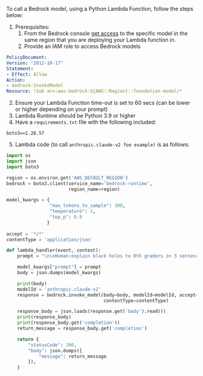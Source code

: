 To call a Bedrock model, using a Python Lambda Function, follow the steps below:

1. Prerequisites:
    1. From the Bedrock console [get access](https://docs.aws.amazon.com/bedrock/latest/userguide/model-access.html) to the specific model in the same region that you are deploying your Lambda function in.
    2. Provide an IAM role to access Bedrock models

```yaml
PolicyDocument:
Version: "2012-10-17"
Statement: 
- Effect: Allow
Action:
- bedrock:InvokeModel
Resource: !Sub arn:aws:bedrock:${AWS::Region}::foundation-model/*
```
2. Ensure your Lambda Function time-out is set to 60 secs (can be lower or higher depending on your prompt)
3. Lambda Runtime should be Python 3.9 or higher
4. Have a `requirements.txt` file with the following included:

`boto3==1.28.57`  

5. Lambda code (to call `anthropic.claude-v2 foe example)` is as follows:

```python
import os
import json
import boto3

region = os.environ.get('AWS_DEFAULT_REGION')
bedrock = boto3.client(service_name='bedrock-runtime',
                       region_name=region)

model_kwargs = {
                "max_tokens_to_sample": 300,
                "temperature": 1,
                "top_p": 0.9 
               }
               
accept = '*/*'
contentType = 'application/json'

def lambda_handler(event, context):
    prompt = "\n\nHuman:explain black holes to 8th graders in 3 sentences\n\nAssistant:"

    model_kwargs["prompt"] = prompt
    body = json.dumps(model_kwargs)

    print(body)
    modelId = 'anthropic.claude-v2'
    response = bedrock.invoke_model(body=body, modelId=modelId, accept=accept,
                                    contentType=contentType)

    response_body = json.loads(response.get('body').read())
    print(response_body)
    print(response_body.get('completion'))
    return_message = response_body.get('completion')

    return {
        "statusCode": 200,
        "body": json.dumps({
            "message": return_message
        }),
    }
```
